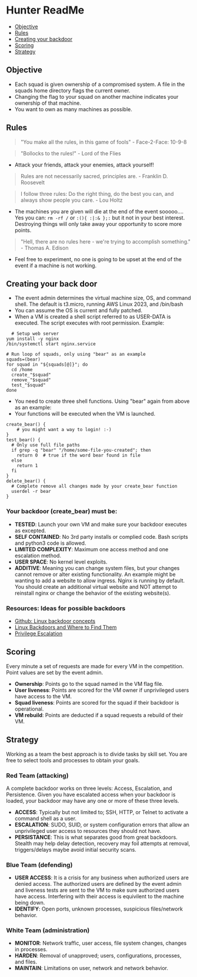 # Hunter ReadMe
- [Objective](#objective)
- [Rules](#rules)  
- [Creating your backdoor](#creating-your-back-door)  
- [Scoring](#scoring)  
- [Strategy](#strategy)  
## Objective
- Each squad is given ownership of a compromised system.  A file in the squads home directory flags the current owner.
- Changing the flag to your squad on another machine indicates your ownership of that machine.
- You want to own as many machines as possible.
  
## Rules
> "You make all the rules, in this game of fools" - Face-2-Face: 10-9-8

> "Bollocks to the rules!" - Lord of the Flies
- Attack your friends, attack your enemies, attack yourself!


> Rules are not necessarily sacred, principles are. - Franklin D. Roosevelt

> I follow three rules: Do the right thing, do the best you can, and always show people you care. - Lou Holtz
- The machines you are given will die at the end of the event sooooo....  Yes you can: `rm -rf /` or `:(){ :|:& };:` but it not in your best interest.  Destroying things will only take away your opportunity to score more points.

> "Hell, there are no rules here - we're trying to accomplish something." - Thomas A. Edison
- Feel free to experiment, no one is going to be upset at the end of the event if a machine is not working.

## Creating your back door
- The event admin determines the virtual machine size, OS, and command shell.  The default is t3.micro, running AWS Linux 2023, and /bin/bash
- You can assume the OS is current and fully patched.
- When a VM is created a shell script referred to as USER-DATA is executed. The script executes with root permission. Example:
```
  # Setup web server
yum install -y nginx
/bin/systemctl start nginx.service

# Run loop of squads, only using "bear" as an example
squads=(bear)
for squad in "${squads[@]}"; do
  cd /home
  create_"$squad"
  remove_"$squad"
  test_"$squad"
done
```

- You need to create three shell functions.  Using "bear" again from above as an example:
- Your functions will be executed when the VM is launched.
```
create_bear() {
    # you might want a way to login! :-)
}
test_bear() {
  # Only use full file paths
  if grep -q "bear" "/home/some-file-you-created"; then
    return 0  # true if the word bear found in file
  else
    return 1 
  fi
}
delete_bear() {
  # Complete remove all changes made by your create_bear function
  userdel -r bear
}
```
### Your backdoor (create_bear) must be:
- __TESTED__: Launch your own VM and make sure your backdoor executes as excepted.
- __SELF CONTAINED__: No 3rd party installs or complied code.  Bash scripts and python3 code is allowed.
- __LIMITED COMPLEXITY__: Maximum one access method and one escalation method.
- __USER SPACE__:  No kernel level exploits.
- __ADDITIVE__:  Meaning you can change system files, but your changes cannot remove or alter existing functionality.  An example might be wanting to add a website to allow ingress.  Nginx is running by default.   You should create an additional virtual website and NOT attempt to reinstall nginx or change the behavior of the existing website(s).

### Resources: Ideas for possible backdoors
- [Github: Linux backdoor concepts](https://github.com/gquere/linux_backdooring)
- [Linux Backdoors and Where to Find Them](https://fahmifj.github.io/articles/linux-backdoors-and-where-to-find-them/)
- [Privilege Escalation](https://book.hacktricks.wiki/en/linux-hardening/privilege-escalation/index.html)
## Scoring
Every minute a set of requests are made for every VM in the competition.  Point values are set by the event admin.
- __Ownership__: Points go to the squad named in the VM flag file.
- __User liveness__: Points are scored for the VM owner if unprivileged users have access to the VM.
- __Squad liveness__: Points are scored for the squad if their backdoor is operational.
- __VM rebuild__: Points are deducted if a squad requests a rebuild of their VM.

## Strategy
Working as a team the best approach is to divide tasks by skill set.  You are free to select tools and processes to obtain your goals.

### Red Team (attacking)
A complete backdoor works on three levels: Access, Escalation, and Persistence.  Given you have escalated access when your backdoor is loaded, your backdoor may have any one or more of these three levels.
- __ACCESS__: Typically but not limited to; SSH, HTTP, or Telnet to activate a command shell as a user.
- __ESCALATION__: SUDO, SUID, or system configuration errors that allow an unprivileged user access to resources they should not have.
- __PERSISTANCE__: This is what separates good from great backdoors.  Stealth may help delay detection, recovery may foil attempts at removal, triggers/delays maybe avoid initial security scans.

### Blue Team (defending)
- __USER ACCESS__: It is a crisis for any business when authorized users are denied access.  The authorized users are defined by the event admin and liveness tests are sent to the VM to make sure authorized users have access.  Interfering with their access is equivilent to the machine being down.
- __IDENTIFY__: Open ports, unknown processes, suspicious files/network behavior.

### White Team (administration)
- __MONITOR__: Network traffic, user access, file system changes, changes in processes.
- __HARDEN__: Removal of unapproved; users, configurations, processes, and files.
- __MAINTAIN__: Limitations on user, network and network behavior.
